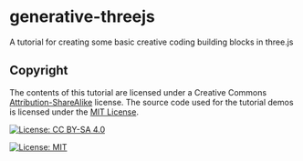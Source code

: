 # generative-threejs

A tutorial for creating some basic creative coding building blocks in three.js

## Copyright

The contents of this tutorial are licensed under a Creative Commons
[Attribution-ShareAlike](https://creativecommons.org/licenses/by-sa/4.0/)
license. The source code used for the tutorial demos is licensed under the
[MIT License](https://opensource.org/licenses/MIT).

[![License: CC BY-SA 4.0](https://img.shields.io/badge/License-CC_BY--SA_4.0-lightgrey.svg)](https://creativecommons.org/licenses/by-sa/4.0/)

[![License: MIT](https://img.shields.io/badge/License-MIT-yellow.svg)](https://opensource.org/licenses/MIT)
